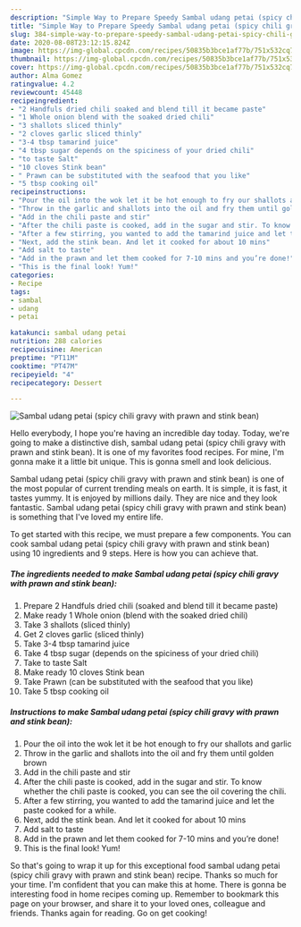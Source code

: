 ```yaml
---
description: "Simple Way to Prepare Speedy Sambal udang petai (spicy chili gravy with prawn and stink bean)"
title: "Simple Way to Prepare Speedy Sambal udang petai (spicy chili gravy with prawn and stink bean)"
slug: 384-simple-way-to-prepare-speedy-sambal-udang-petai-spicy-chili-gravy-with-prawn-and-stink-bean
date: 2020-08-08T23:12:15.824Z
image: https://img-global.cpcdn.com/recipes/50835b3bce1af77b/751x532cq70/sambal-udang-petai-spicy-chili-gravy-with-prawn-and-stink-bean-recipe-main-photo.jpg
thumbnail: https://img-global.cpcdn.com/recipes/50835b3bce1af77b/751x532cq70/sambal-udang-petai-spicy-chili-gravy-with-prawn-and-stink-bean-recipe-main-photo.jpg
cover: https://img-global.cpcdn.com/recipes/50835b3bce1af77b/751x532cq70/sambal-udang-petai-spicy-chili-gravy-with-prawn-and-stink-bean-recipe-main-photo.jpg
author: Alma Gomez
ratingvalue: 4.2
reviewcount: 45448
recipeingredient:
- "2 Handfuls dried chili soaked and blend till it became paste"
- "1 Whole onion blend with the soaked dried chili"
- "3 shallots sliced thinly"
- "2 cloves garlic sliced thinly"
- "3-4 tbsp tamarind juice"
- "4 tbsp sugar depends on the spiciness of your dried chili"
- "to taste Salt"
- "10 cloves Stink bean"
- " Prawn can be substituted with the seafood that you like"
- "5 tbsp cooking oil"
recipeinstructions:
- "Pour the oil into the wok let it be hot enough to fry our shallots and garlic"
- "Throw in the garlic and shallots into the oil and fry them until golden brown"
- "Add in the chili paste and stir"
- "After the chili paste is cooked, add in the sugar and stir. To know whether the chili paste is cooked, you can see the oil covering the chili."
- "After a few stirring, you wanted to add the tamarind juice and let the paste cooked for a while."
- "Next, add the stink bean. And let it cooked for about 10 mins"
- "Add salt to taste"
- "Add in the prawn and let them cooked for 7-10 mins and you’re done!"
- "This is the final look! Yum!"
categories:
- Recipe
tags:
- sambal
- udang
- petai

katakunci: sambal udang petai 
nutrition: 288 calories
recipecuisine: American
preptime: "PT11M"
cooktime: "PT47M"
recipeyield: "4"
recipecategory: Dessert

---
```



![Sambal udang petai (spicy chili gravy with prawn and stink bean)](https://img-global.cpcdn.com/recipes/50835b3bce1af77b/751x532cq70/sambal-udang-petai-spicy-chili-gravy-with-prawn-and-stink-bean-recipe-main-photo.jpg)

Hello everybody, I hope you're having an incredible day today. Today, we're going to make a distinctive dish, sambal udang petai (spicy chili gravy with prawn and stink bean). It is one of my favorites food recipes. For mine, I'm gonna make it a little bit unique. This is gonna smell and look delicious.



Sambal udang petai (spicy chili gravy with prawn and stink bean) is one of the most popular of current trending meals on earth. It is simple, it is fast, it tastes yummy. It is enjoyed by millions daily. They are nice and they look fantastic. Sambal udang petai (spicy chili gravy with prawn and stink bean) is something that I've loved my entire life.


To get started with this recipe, we must prepare a few components. You can cook sambal udang petai (spicy chili gravy with prawn and stink bean) using 10 ingredients and 9 steps. Here is how you can achieve that.

<!--inarticleads1-->

##### The ingredients needed to make Sambal udang petai (spicy chili gravy with prawn and stink bean):

1. Prepare 2 Handfuls dried chili (soaked and blend till it became paste)
1. Make ready 1 Whole onion (blend with the soaked dried chili)
1. Take 3 shallots (sliced thinly)
1. Get 2 cloves garlic (sliced thinly)
1. Take 3-4 tbsp tamarind juice
1. Take 4 tbsp sugar (depends on the spiciness of your dried chili)
1. Take to taste Salt
1. Make ready 10 cloves Stink bean
1. Take  Prawn (can be substituted with the seafood that you like)
1. Take 5 tbsp cooking oil




<!--inarticleads2-->

##### Instructions to make Sambal udang petai (spicy chili gravy with prawn and stink bean):

1. Pour the oil into the wok let it be hot enough to fry our shallots and garlic
1. Throw in the garlic and shallots into the oil and fry them until golden brown
1. Add in the chili paste and stir
1. After the chili paste is cooked, add in the sugar and stir. To know whether the chili paste is cooked, you can see the oil covering the chili.
1. After a few stirring, you wanted to add the tamarind juice and let the paste cooked for a while.
1. Next, add the stink bean. And let it cooked for about 10 mins
1. Add salt to taste
1. Add in the prawn and let them cooked for 7-10 mins and you’re done!
1. This is the final look! Yum!




So that's going to wrap it up for this exceptional food sambal udang petai (spicy chili gravy with prawn and stink bean) recipe. Thanks so much for your time. I'm confident that you can make this at home. There is gonna be interesting food in home recipes coming up. Remember to bookmark this page on your browser, and share it to your loved ones, colleague and friends. Thanks again for reading. Go on get cooking!
